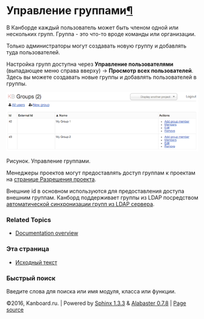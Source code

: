 Управление группами[¶](#groups-management "Ссылка на этот заголовок")
=====================================================================

В Канборде каждый пользователь может быть членом одной или нескольких
групп. Группа - это что-то вроде команды или организации.

Только администраторы могут создавать новую группу и добавлять туда
пользователей.

Настройка групп доступна через **Управление пользователями** (выпадающее
меню справа вверху) -\> **Просмотр всех пользователей**. Здесь вы можете
создавать новые группы и добавлять пользователей в группы.

![Group Management](_images/groups-management.png)

Рисунок. Управление группами.

Менеджеры проектов могут предоставлять доступ группам к проектам на
[странице Разрешения проекта](project-permissions.html).

Внешние id в основном используются для предоставления доступа внешним
группам. Канборд поддерживает группы из LDAP посредством [автоматической
синхронизации групп из LDAP сервера](ldap-group-sync.html).

### Related Topics

-   [Documentation overview](index.html)

### Эта страница

-   [Исходный текст](_sources/groups.txt)

### Быстрый поиск

Введите слова для поиска или имя модуля, класса или функции.

©2016, Kanboard.ru. | Powered by [Sphinx 1.3.3](http://sphinx-doc.org/)
& [Alabaster 0.7.8](https://github.com/bitprophet/alabaster) | [Page
source](_sources/groups.txt)
